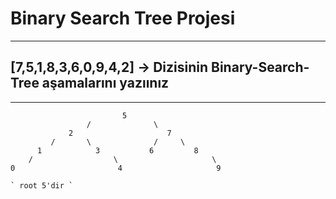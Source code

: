 # Binary Search Tree Projesi
---
## [7,5,1,8,3,6,0,9,4,2] -> Dizisinin Binary-Search-Tree aşamalarını yazıınız
---
                             5  
                     /              \
                 2                     7
             /       \              /     \
          1            3           6         8
        /                  \                     \
    0                       4                     9

 ```
` root 5'dir `